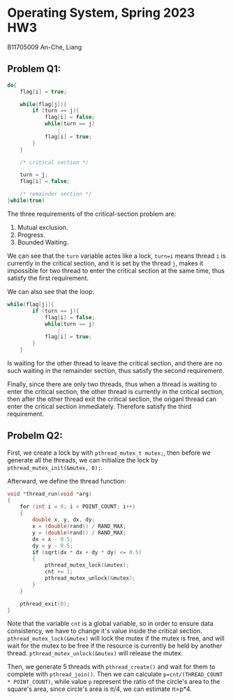 # Operating System, Spring 2023 HW3

B11705009 An-Che, Liang

## Problem Q1:

```c
do{
    flag[i] = true;

    while(flag[j]){
        if (turn == j){
            flag[i] = false;
            while(turn == j)
                ;
            flag[i] = true;
        }
    }

    /* critical section */

    turn = j;
    flag[i] = false;

    /* remainder section */
}while(true)
```

The three requirements of the critical-section problem are:

1. Mutual exclusion.
2. Progress.
3. Bounded Waiting.

We can see that the `turn` variable actes like a lock, `turn=i` means thread `i` is currently in the critical section, and it is set by the thread `j`, makes it impossible for two thread to enter the critical section at the same time, thus satisfy the first requirement.

We can also see that the loop:

```c
while(flag[j]){
        if (turn == j){
            flag[i] = false;
            while(turn == j)
                ;
            flag[i] = true;
        }
    }
```

Is waiting for the other thread to leave the critical section, and there are no such waiting in the remainder section, thus satisfy the second requirement.

Finally, since there are only two threads, thus when a thread is waiting to enter the critical section, the other thread is currently in the critical section, then after the other thread exit the critical section, the origanl thread can enter the critical section immediately. Therefore satisfy the third requirement.

## Probelm Q2:

First, we create a lock by with `pthread_mutex_t mutex;`, then before we generate all the threads, we can initialize the lock by `pthread_mutex_init(&mutex, 0);`.

Afterward, we define the thread function:

```c
void *thread_run(void *arg)
{
    for (int i = 0; i < POINT_COUNT; i++)
    {
        double x, y, dx, dy;
        x = (double)rand() / RAND_MAX;
        y = (double)rand() / RAND_MAX;
        dx = x - 0.5;
        dy = y - 0.5;
        if (sqrt(dx * dx + dy * dy) <= 0.5)
        {
            pthread_mutex_lock(&mutex);
            cnt += 1;
            pthread_mutex_unlock(&mutex);
        }
    }

    pthread_exit(0);
}
```

Note that the variable `cnt` is a global variable, so in order to ensure data consistency, we have to change it's value inside the critical section. `pthread_mutex_lock(&mutex)` will lock the mutex if the mutex is free, and will wait for the mutex to be free if the resource is currently be held by another thread. `pthread_mutex_unlock(&mutex)` will release the mutex.

Then, we generate 5 threads with `pthread_create()` and wait for them to complete with `pthread_join()`. Then we can calculate `p=cnt/(THREAD_COUNT * POINT_COUNT)`, while value `p` represent the ratio of the circle's area to the square's area, since circle's area is π/4, we can estimate π=p\*4.
